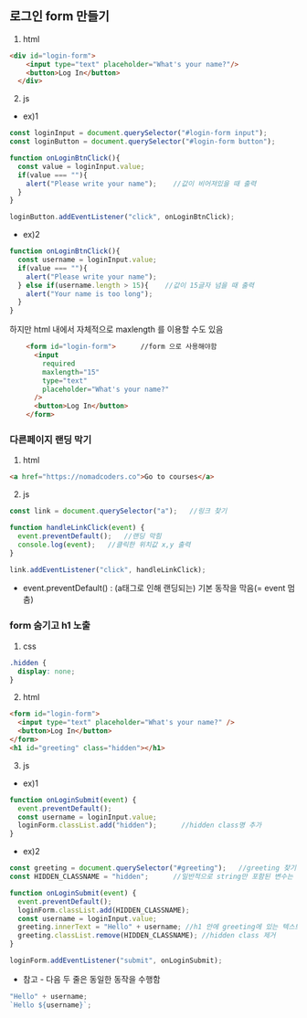 ## 로그인 form 만들기

1) html

```html
<div id="login-form">
    <input type="text" placeholder="What's your name?"/>
    <button>Log In</button>
  </div>
```

2) js
  * ex)1

```javaScript
const loginInput = document.querySelector("#login-form input");
const loginButton = document.querySelector("#login-form button");

function onLoginBtnClick(){
  const value = loginInput.value;
  if(value === ""){
    alert("Please write your name");    //값이 비어져있을 때 출력
  }
}

loginButton.addEventListener("click", onLoginBtnClick);
```

  * ex)2

```javaScript
function onLoginBtnClick(){
  const username = loginInput.value;
  if(value === ""){
    alert("Please write your name");
  } else if(username.length > 15){    //값이 15글자 넘을 때 출력
    alert("Your name is too long");
  }
}
```

 하지만 html 내에서 자체적으로 maxlength 를 이용할 수도 있음
```html
    <form id="login-form">      //form 으로 사용해야함
      <input
        required
        maxlength="15"
        type="text"
        placeholder="What's your name?"
      />
      <button>Log In</button>
    </form>
```

### 다른페이지 랜딩 막기

1. html
```html
<a href="https://nomadcoders.co">Go to courses</a>
```

2. js
```javaScript
const link = document.querySelector("a");   //링크 찾기

function handleLinkClick(event) {
  event.preventDefault();   //랜딩 막힘
  console.log(event);   //클릭한 위치값 x,y 출력
}

link.addEventListener("click", handleLinkClick);
```
- event.preventDefault() : (a태그로 인해 랜딩되는) 기본 동작을 막음(= event 멈춤)

### form 숨기고 h1 노출

1. css
```css
.hidden {
  display: none;
}
```

2. html
```html
<form id="login-form">
  <input type="text" placeholder="What's your name?" />
  <button>Log In</button>
</form>
<h1 id="greeting" class="hidden"></h1>
```

3. js
* ex)1
```javaScript
function onLoginSubmit(event) {
  event.preventDefault();
  const username = loginInput.value;
  loginForm.classList.add("hidden");      //hidden class명 추가
}
```

* ex)2
```javaScript
const greeting = document.querySelector("#greeting");   //greeting 찾기
const HIDDEN_CLASSNAME = "hidden";      //일반적으로 string만 포함된 변수는 대문자로 표기

function onLoginSubmit(event) {
  event.preventDefault();
  loginForm.classList.add(HIDDEN_CLASSNAME);
  const username = loginInput.value;
  greeting.innerText = "Hello" + username; //h1 안에 greeting에 있는 텍스트 추가
  greeting.classList.remove(HIDDEN_CLASSNAME); //hidden class 제거
}

loginForm.addEventListener("submit", onLoginSubmit);
```

* 참고 - 다음 두 줄은 동일한 동작을 수행함
```javascript
"Hello" + username;
`Hello ${username}`;       
```

